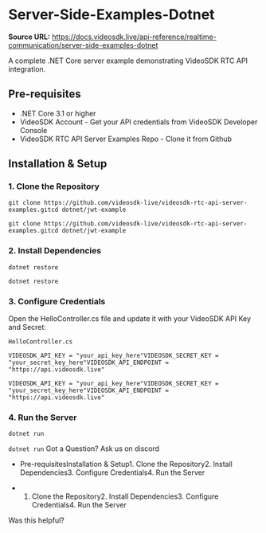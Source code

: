 # Server-Side-Examples-Dotnet

**Source URL:** https://docs.videosdk.live/api-reference/realtime-communication/server-side-examples-dotnet

A complete .NET Core server example demonstrating VideoSDK RTC API integration.

## Pre-requisites​

- .NET Core 3.1 or higher
- VideoSDK Account - Get your API credentials from VideoSDK Developer Console
- VideoSDK RTC API Server Examples Repo - Clone it from Github

## Installation & Setup​

### 1. Clone the Repository​

```
git clone https://github.com/videosdk-live/videosdk-rtc-api-server-examples.gitcd dotnet/jwt-example
```

`git clone https://github.com/videosdk-live/videosdk-rtc-api-server-examples.gitcd dotnet/jwt-example`
### 2. Install Dependencies​

```
dotnet restore
```

`dotnet restore`
### 3. Configure Credentials​

Open the HelloController.cs file and update it with your VideoSDK API Key and Secret:

`HelloController.cs`
```
VIDEOSDK_API_KEY = "your_api_key_here"VIDEOSDK_SECRET_KEY = "your_secret_key_here"VIDEOSDK_API_ENDPOINT = "https://api.videosdk.live"
```

`VIDEOSDK_API_KEY = "your_api_key_here"VIDEOSDK_SECRET_KEY = "your_secret_key_here"VIDEOSDK_API_ENDPOINT = "https://api.videosdk.live"`
### 4. Run the Server​

```
dotnet run
```

`dotnet run`
Got a Question? Ask us on discord

- Pre-requisitesInstallation & Setup1. Clone the Repository2. Install Dependencies3. Configure Credentials4. Run the Server

- 1. Clone the Repository2. Install Dependencies3. Configure Credentials4. Run the Server

Was this helpful?
